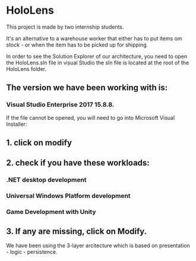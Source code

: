 # HoloLens

This project is made by two internship students.

It's an alternative to a warehouse worker that either has to
put items om stock - or when the item has to be picked up for shipping.

In order to see the Solution Explorer of our architecture, you need to open the HoloLens.sln file
 in visual Studio the sln file is located at the root of the HoloLens folder.
 
 ## The version we have been working with is: 
 ### Visual Studio Enterprise 2017 15.8.8.
 
 
If the file cannot be opened, you will need to go into Microsoft Visual Installer:
## 1. click on modify
## 2. check if you have these workloads: 
  ### .NET desktop development
  ### Universal Windows Platform development
  ### Game Development with Unity
  
## 3. If any are missing, click on Modify.

We have been using the 3-layer arcitecture which is based on presentation - logic - persistence.



